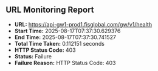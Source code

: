 ## URL Monitoring Report

- **URL:** https://api-gw1-prod1.fisglobal.com/gw/v1/health
- **Start Time:** 2025-08-17T07:37:30.629376
- **End Time:** 2025-08-17T07:37:30.741527
- **Total Time Taken:** 0.112151 seconds
- **HTTP Status Code:** 403
- **Status:** Failure
- **Failure Reason:** HTTP Status Code: 403
